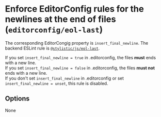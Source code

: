 # Enforce EditorConfig rules for the newlines at the end of files (`editorconfig/eol-last`)

The corresponding EditorCongig property is `insert_final_newline`.
The backend ESLint rule is [`@stylistic/js/eol-last`](https://eslint.style/rules/js/eol-last).

If you set `insert_final_newline = true` in .editorconfig, the files **must** ends with a new line.  
If you set `insert_final_newline = false` in .editorconfig, the files **must not** ends with a new line.  
If you don't set `insert_final_newline` in .editorconfig or set `insert_final_newline = unset`, this rule is disabled.

## Options

None
